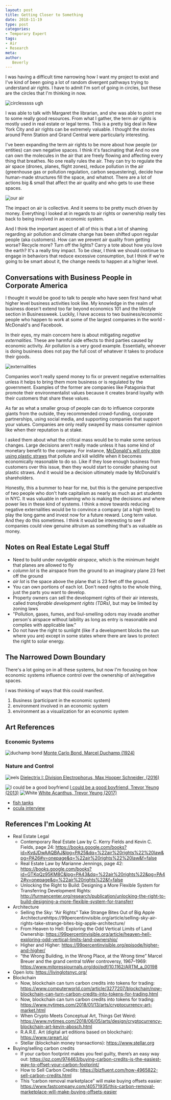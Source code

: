 ```yaml
---
layout: post
title: Getting Closer to Something
date: 2018-11-19
type: post
categories:
- Temporary Expert
tags:
- Air
- Research
meta:
author:
   Beverly
---
```


I was having a difficult time narrowing how I want my project to exist and I've kind of been going a lot of random divergent pathways trying to understand air rights. I have to admit I'm sort of going in circles, but these are the circles that I'm thinking in now.

![circlesssss ugh](/assets/temp-exp/air-systems-connections.jpg)

I was able to talk with Margaret the librarian, and she was able to point me to some really good resources. From what I gather, the term *air rights* is mostly used in real estate or legal terms. This is a pretty big deal in New York City and air rights can be extremely valuable. I thought the stories around Penn Station and Grand Central were particularly interesting.

I've been expanding the term air rights to be more about how people (or entities) can own negative spaces. I think it's fascinating that And no one can own the molecules in the air that are freely flowing and affecting every thing that breathes. No one really rules the air. They can try to regulate the air space (drones, planes, flight zones), reduce pollution in the air (greenhouse gas or pollution regulation, carbon sequestering), decide how human-made structures fill the space, and whatnot. There are a lot of actions big & small that affect the air quality and who gets to use these spaces.

![our air](/assets/temp-exp/your-air-my-air.jpg)

The impact on air is collective. And it seems to be pretty much driven by money. Everything I looked at in regards to air rights or ownership really ties back to being involved in an economic system.

And I think the important aspect of all of this is that a lot of shaming regarding air pollution and climate change has been shifted upon regular people (aka customers). How can we prevent air quality from getting worse? Recycle more? Turn off the lights? Carry a tote about how you love the earth? It's a really tiny impact. To be clear, I think we should continue to engage in behaviors that reduce excessive consumption, but I think if we're going to be smart about it, the change needs to happen at a higher level.

## Conversations with Business People in Corporate America

I thought it would be good to talk to people who have seen first hand what higher level business activities look like. My knowledge in the realm of business doesn't extend too far beyond economics 101 and the lifestyle section in Businessweek. Luckily, I have access to two business/economic people who happen to work at some of the largest companies in the world - McDonald's and Facebook.

In their eyes, my main concern here is about mitigating *negative externalities*. These are harmful side effects to third parties caused by economic activity. Air pollution is a very good example. Essentially, whoever is doing business does not pay the full cost of whatever it takes to produce their goods.

![externalities](/assets/temp-exp/negative-externalities.png)

Companies won't really spend money to fix or prevent negative externalities unless it helps to bring them more business or is regulated by the government. Examples of the former are companies like Patagonia that promote their environmentalist values because it creates brand loyalty with their customers that share these values.

As far as what a smaller group of people can do to influence corporate giants from the outside, they recommended crowd-funding, corporate partnerships, using social media, and supporting companies that support your values. Companies are only really swayed by mass consumer opinion like when their reputation is at stake.

I asked them about what the critical mass would be to make some serious changes. Large decisions aren't really made unless it has some kind of monetary benefit to the company. For instance, [McDonald's will only stop using plastic straws](https://www.nbcnews.com/news/us-news/plastic-straws-clog-ocean-hurt-fish-now-there-s-growing-n877356) that pollute and kill wildlife when it becomes economically reasonable to do so. Like if they lose enough business from customers over this issue, then they would start to consider phasing out plastic straws. And it would be a decision ultimately made by McDonald's shareholders.

Honestly, this a bummer to hear for me, but this is the genuine perspective of two people who don't hate capitalism as nearly as much as art students in NYC. It was valuable in reframing who is making the decisions and where power lies in these kind of systems. I think a move towards reducing negative externalities would be to convince a company (at a high level) to play the long game and invest now for a future reward. Long term value. And they do this sometimes. I think it would be interesting to see if companies could view genuine altruism as something that's as valuable as money.

## Notes on Real Estate Legal Stuff

- Need to build under *navigable airspace*, which is the minimum height that planes are allowed to fly
- *column lot* is the airspace from the ground to an imaginary plane 23 feet off the ground
- *air lot* is the space above the plane that is 23 feet off the ground.
- You can own portions of each lot. Don't need rights to the whole thing, just the parts you want to develop.
- Property owners can sell the development rights of their air interests, called *transferable development rights (TDRs)*, but may be limited by zoning laws
- "Pollution, gases, fumes, and foul-smelling odors may invade another person's airspace without laibility as long as entry is reasonable and complies with applicable law."
- Do not have the right to sunlight (like if a development blocks the sun where you are) except in some states where there are laws to protect the right to solar energy.

## The Narrowed Down Boundary
There's a lot going on in all these systems, but now I'm focusing on how economic systems influence control over the ownership of air/negative spaces.

I was thinking of ways that this could manifest.

1. Business (participant in the economic system)
2. environment involved in an economic system
3. environment as a visualization for an economic system


<!-- ownership of air/negative spaces & how control is exerted by economic systems.
It's interesting how air rights is shaping the development of -->


## Art References

### Economic Systems

![duchamp bond](/assets/temp-exp/duchamp-bond.jpg)
[Monte Carlo Bond, Marcel Duchamp (1924)](https://www.toutfait.com/unmaking_the_museum/Monte%20Carlo%20Bond.html)

### Nature and Control

![eels](/assets/temp-exp/eels-max-hooper.jpg)
[Dielectrix I: Division Electrophorus, Max Hooper Schneider, (2016)](http://www.artnews.com/2016/10/07/a-shock-to-the-system-at-team-gallery-max-hooper-schneider-lets-electric-eels-control-the-lighting/)

![I could be a good boyfriend](/assets/temp-exp/trevor-yeung-encyc.jpg)
[I could be a good boyfriend, Trevor Yeung (2013)](http://trevoryeung.net/index.php?/past/trevor-yeungs-encyclopedia/)
![White ](/assets/temp-exp/Trevor-Yeung-White-Acanthus-Installation-shot-2017-Porcelain-stoneware-cotton-rattan-Dimensions-variable-Courtesy-of-the-Artist-and-Blindspot-Gallery-9999x700.jpg)
[White Acanthus, Trevor Yeung (2017)](http://trevoryeung.net/index.php?/little-plant/acanthus/)

- [fish tanks](http://artasiapacific.com/Blog/DecoratingAFishTankAConversationWithTrevorYeung)
- [ocula interview](https://ocula.com/magazine/conversations/trevor-yeung/)

## References I'm Looking At

- Real Estate Legal
  - Contemporary Real Estate Law by C. Kerry Fields and Kevin C. Fields, page 24: https://books.google.com/books?id=KvdJDwAAQBAJ&lpg=PA25&dq=%22air%20rights%22%20law&pg=PA26#v=onepage&q=%22air%20rights%22%20law&f=false
  - Real Estate Law by Marianne Jennings, page 42: https://books.google.com/books?id=GTKpQz95KM8C&lpg=PA43&dq=%22air%20rights%22&pg=PA42#v=onepage&q=%22air%20rights%22&f=false
  - Unlocking the Right to Build: Designing a More Flexible System for Transferring Development Rights: http://furmancenter.org/research/publication/unlocking-the-right-to-build-designing-a-more-flexible-system-for-transferr
- Architecture
  - Selling the Sky: “Air Rights” Take Strange Bites Out of Big Apple Architecturehttps://99percentinvisible.org/article/selling-sky-air-rights-take-strange-bites-big-apple-architecture/
  - From Heaven to Hell: Exploring the Odd Vertical Limits of Land Ownership: https://99percentinvisible.org/article/heaven-hell-exploring-odd-vertical-limits-land-ownership/
  - Higher and Higher: https://99percentinvisible.org/episode/higher-and-higher/
  - “the Wrong Building, in the Wrong Place, at the Wrong time” Marcel Breuer and the grand central toWer controversy, 1967–1969: https://www.mitpressjournals.org/doi/pdf/10.1162/ARTM_a_00198
- Open lots: https://livinglotsnyc.org/
- Blockchain
  - Now, blockchain can turn carbon credits into tokens for trading: https://www.computerworld.com/article/3277207/blockchain/now-blockchain-can-turn-carbon-credits-into-tokens-for-trading.html
  - Now, blockchain can turn carbon credits into tokens for trading: https://www.nytimes.com/2018/01/13/arts/cryptocurrency-art-market.html
  - When Crypto Meets Conceptual Art, Things Get Weird: https://www.nytimes.com/2018/06/05/arts/design/cryptocurrency-blockchain-art-kevin-abosch.html
  - R.A.R.E. Art (digital art editions based on blockchain): https://www.rareart.io/
  - Stellar (blockchain money transactions): https://www.stellar.org
- Buying/selling carbon credits
  - If your carbon footprint makes you feel guilty, there’s an easy way out: https://qz.com/974463/buying-carbon-credits-is-the-easiest-way-to-offset-your-carbon-footprint/
  - How to Sell Carbon Credits: https://bizfluent.com/how-4965822-sell-carbon-credits.html
  - This “carbon removal marketplace” will make buying offsets easier: https://www.fastcompany.com/40571935/this-carbon-removal-marketplace-will-make-buying-offsets-easier



<!-- Changing the

How to use preservation as a
vitrine -->

<!--more-->

 <!-- ![ideas]({{ site.baseurl }}/assets/temp-exp/air-systems-brainstorm.jpg) -->
